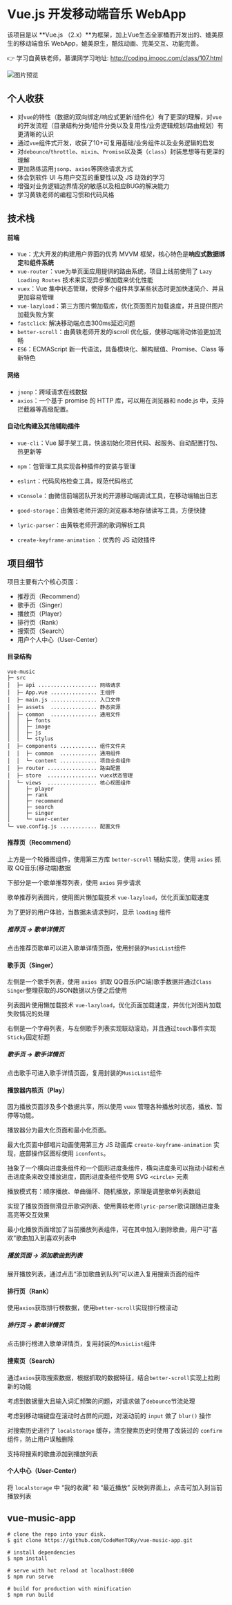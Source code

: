 # Vue.js 开发移动端音乐 WebApp

该项目是以 **Vue.js （2.x）**为框架，加上Vue生态全家桶而开发出的、媲美原生的移动端音乐 WebApp，媲美原生，酷炫动画、完美交互、功能完善。

👉 学习自黄轶老师，慕课网学习地址: http://coding.imooc.com/class/107.html

![图片预览](https://coding.imooc.com/static/module/class/content/img/107/section2-1.png)

## 个人收获

- 对`vue`的特性（数据的双向绑定/响应式更新/组件化）有了更深的理解，对`vue`的开发流程（目录结构分类/组件分类以及复用性/业务逻辑规划/路由规划）有更清晰的认识
- 通过`vue`组件式开发，收获了10+可复用基础/业务组件以及业务逻辑的启发
- 对`debounce`/`throttle`、`mixin`、`Promise`以及类（`class`）封装思想等有更深的理解
- 更加熟练运用`jsonp`、`axios`等网络请求方式
- 体会到软件 UI 与用户交互的重要性以及 JS 动效的学习
- 增强对业务逻辑边界情况的敏感以及相应BUG的解决能力
- 学习黄轶老师的编程习惯和代码风格

## 技术栈

#### 前端

- `Vue`：尤大开发的构建用户界面的优秀 MVVM 框架，核心特色是**响应式数据绑定**和**组件系统**
- `vue-router`：vue为单页面应用提供的路由系统，项目上线前使用了 `Lazy Loading Routes` 技术来实现异步懒加载来优化性能
- `vuex`：Vue 集中状态管理，使得多个组件共享某些状态时更加快速简介、并且更加容易管理
- `vue-lazyload`：第三方图片懒加载库，优化页面图片加载速度，并且提供图片加载失败方案
- `fastclick`: 解决移动端点击300ms延迟问题
- `better-scroll`：由黄轶老师开发的iscroll 优化版，使移动端滑动体验更加流畅
- `ES6`：ECMAScript 新一代语法，具备模块化、解构赋值、Promise、Class 等新特色

#### 网络

- `jsonp`：跨域请求在线数据
- `axios`：一个基于 promise 的 HTTP 库，可以用在浏览器和 node.js 中，支持拦截器等高级配置。

#### 自动化构建及其他辅助插件

- `vue-cli`：Vue 脚手架工具，快速初始化项目代码、起服务、自动配置打包、热更新等
- `npm`：包管理工具实现各种插件的安装与管理
- `eslint`：代码风格检查工具，规范代码格式
- `vConsole`：由微信前端团队开发的开源移动端调试工具，在移动端输出日志

- `good-storage`：由黄轶老师开源的浏览器本地存储读写工具，方便快捷

- `lyric-parser`：由黄轶老师开源的歌词解析工具

- `create-keyframe-animation` ：优秀的 JS 动效插件

## 项目细节

项目主要有六个核心页面：

- 推荐页（Recommend）
- 歌手页（Singer）
- 播放页（Player）
- 排行页（Rank）
- 搜索页（Search）
- 用户个人中心（User-Center）

#### 目录结构

```
vue-music
├─ src
│  ├─ api ................... 网络请求
│  ├─ App.vue ............... 主组件
│  ├─ main.js ............... 入口文件
│  ├─ assets  ............... 静态资源
│  ├─ common  ............... 通用文件
│  │  ├─ fonts
│  │  ├─ image
│  │  ├─ js
│  │  └─ stylus
│  ├─ components ............ 组件文件夹
│  │  ├─ common  ............ 通用组件
│  │  └─ content ............ 项目业务组件
│  ├─ router ................ 路由配置
│  ├─ store  ................ vuex状态管理
│  └─ views  ................ 核心视图组件
│     ├─ player
│     ├─ rank
│     ├─ recommend
│     ├─ search
│     ├─ singer
│     └─ user-center
└─ vue.config.js ............ 配置文件
```

#### 推荐页（Recommend）

上方是一个轮播图组件，使用第三方库 `better-scroll` 辅助实现，使用 `axios` 抓取 QQ音乐(移动端)数据

下部分是一个歌单推荐列表，使用 `axios` 异步请求

歌单推荐列表图片，使用图片懒加载技术 `vue-lazyload`，优化页面加载速度

为了更好的用户体验，当数据未请求到时，显示 `loading` 组件

##### 推荐页 -> 歌单详情页

点击推荐页歌单可以进入歌单详情页面，使用封装的`MusicList`组件

#### 歌手页（Singer）

左侧是一个歌手列表，使用 `axios `抓取 QQ音乐(PC端)歌手数据并通过`Class Singer`整理获取的JSON数据以方便之后使用

列表图片使用懒加载技术 `vue-lazyload`，优化页面加载速度，并优化对图片加载失败情况的处理

右侧是一个字母列表，与左侧歌手列表实现联动滚动，并且通过`touch`事件实现`Sticky`固定标题

##### 歌手页 -> 歌手详情页

点击歌手可进入歌手详情页面，复用封装的`MusicList`组件

#### 播放器内核页（Play）

因为播放页面涉及多个数据共享，所以使用 `vuex` 管理各种播放时状态，播放、暂停等功能。

播放器分为最大化页面和最小化页面。

最大化页面中部唱片动画使用第三方 JS 动画库 `create-keyframe-animation` 实现，底部操作区图标使用 `iconfonts`。

抽象了一个横向进度条组件和一个圆形进度条组件，横向进度条可以拖动小球和点击进度条来改变播放进度，圆形进度条组件使用 SVG `<circle>` 元素

播放模式有：顺序播放、单曲循环、随机播放，原理是调整歌单列表数组

实现了播放页面侧滑显示歌词列表、使用黄轶老师`lyric-parser`歌词跟随进度条高亮等交互效果

最小化播放页面增加了当前播放列表组件，可在其中加入/删除歌曲，用户可“喜欢”歌曲加入到喜欢列表中

##### 播放页面 -> 添加歌曲到列表

展开播放列表，通过点击“添加歌曲到队列”可以进入复用搜索页面的组件

#### 排行页（Rank）

使用`axios`获取排行榜数据，使用`better-scroll`实现排行榜滚动

##### 排行页 -> 歌单详情页

点击排行榜进入歌单详情页，复用封装的`MusicList`组件

#### 搜索页（Search）

通过`axios`获取搜索数据，根据抓取的数据特征，结合`better-scroll`实现上拉刷新的功能

考虑到数据量大且输入词汇频繁的问题，对请求做了`debounce`节流处理

考虑到移动端键盘在滚动时占屏的问题，对滚动前的 `input` 做了 `blur()` 操作

对搜索历史进行了 `localstorage` 缓存，清空搜索历史时使用了改装过的 `confirm` 组件，防止用户误触删除

支持将搜索的歌曲添加到播放列表

#### 个人中心（User-Center）

将 `localstorage` 中 “我的收藏” 和 “最近播放” 反映到界面上，点击可加入到当前播放列表

## vue-music-app

```
# clone the repo into your disk.
$ git clone https://github.com/CodeMenTORy/vue-music-app.git

# install dependencies
$ npm install

# serve with hot reload at localhost:8080
$ npm run serve

# build for production with minification
$ npm run build
```

